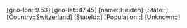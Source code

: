 ﻿---
location: [47.45,9.53]
type: City
tags:
- geo/City


SpocWebEntityId: 30833
isDeleted: false
confidential: public

---
[geo-lon::9.53]
[geo-lat::47.45]
[name::Heiden]
[State::]
[Country::[Switzerland](geo/Continent/Europe/Switzerland.md)]
[StateId::]
[Population::]
[Unknown::]

